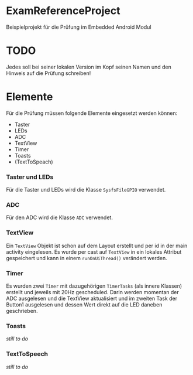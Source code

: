 ExamReferenceProject
====================

Beispielprojekt für die Prüfung im Embedded Android Modul

# TODO

Jedes soll bei seiner lokalen Version im Kopf seinen Namen und den Hinweis auf die Prüfung schreiben!

# Elemente

Für die Prüfung müssen folgende Elemente eingesetzt werden können:

- Taster
- LEDs
- ADC
- TextView
- Timer
- Toasts
- (TextToSpeach)

### Taster und LEDs

Für die Taster und LEDs wird die Klasse `SysfsFileGPIO` verwendet.

### ADC

Für den ADC wird die Klasse `ADC` verwendet.

### TextView

Ein `TextView` Objekt ist schon auf dem Layout erstellt und per id in der main activity eingelesen. Es wurde per cast auf `TextView` in ein lokales Attribut gespeichert und kann in einem `runOnUiThread()` verändert werden.

### Timer

Es wurden zwei `Timer` mit dazugehörigen `TimerTasks` (als innere Klassen) erstellt und jeweils mit 20Hz gescheduled. Darin werden momentan der ADC ausgelesen und die TextView aktualisiert und im zweiten Task der Button1 ausgelesen und dessen Wert direkt auf die LED daneben geschrieben.

### Toasts

*still to do*

### TextToSpeech

*still to do*
